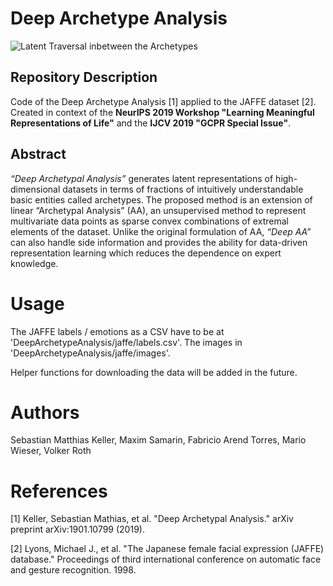 # Deep Archetype Analysis
![Latent Traversal inbetween the Archetypes](https://github.com/bmda-unibas/DeepArchetypeAnalysis/blob/master/animation.gif "Traversal inbetween the Archetypes")

## Repository Description
Code of the Deep Archetype Analysis [1] applied to the JAFFE dataset [2].
Created in context of the <b>NeurIPS 2019 Workshop "Learning Meaningful Representations of Life"</b> and the <b>IJCV 2019 "GCPR Special Issue"</b>. 

## Abstract
<i>“Deep Archetypal Analysis”</i> generates latent representations of high-dimensional datasets in
terms of fractions of intuitively understandable basic entities called archetypes. 
The proposed method is an extension of linear “Archetypal Analysis” (AA), an unsupervised method to represent
multivariate data points as sparse convex combinations of extremal elements of the dataset. 
Unlike the original formulation of AA, <i>“Deep AA”</i> can also handle side information and provides the ability for data-driven representation learning which reduces the dependence on expert knowledge.

# Usage
The JAFFE labels / emotions as a CSV have to be at 'DeepArchetypeAnalysis/jaffe/labels.csv'.
The images in 'DeepArchetypeAnalysis/jaffe/images'.

Helper functions for downloading the data will be added in the future.

# Authors
Sebastian Matthias Keller, Maxim Samarin, Fabricio Arend Torres, Mario Wieser, Volker Roth

# References
[1] Keller, Sebastian Mathias, et al. "Deep Archetypal Analysis." arXiv preprint arXiv:1901.10799 (2019).

[2] Lyons, Michael J., et al. "The Japanese female facial expression (JAFFE) database." Proceedings of third international conference on automatic face and gesture recognition. 1998.
